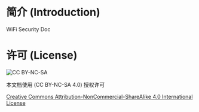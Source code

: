 # 简介 (Introduction)

WiFi Security Doc

# 许可 (License)

![CC BY-NC-SA](https://licensebuttons.net/l/by-nc-sa/4.0/88x31.png)

本文档使用 (CC BY-NC-SA 4.0) 授权许可

[Creative Commons Attribution-NonCommercial-ShareAlike 4.0 International License](http://creativecommons.org/licenses/by-nc-sa/4.0/) 
